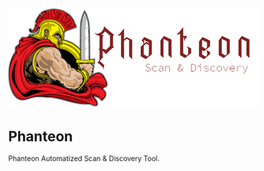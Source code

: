 ![alt text](https://github.com/melihi/Phanteon/blob/master/PhanteonLogo.png?raw=true)

# Phanteon
Phanteon Automatized Scan &amp; Discovery Tool.
